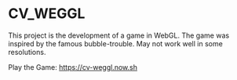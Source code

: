 # CV_WEGGL
This project is the development of a game in WebGL. The game was inspired by the famous bubble-trouble. 
May not work well in some resolutions. 

Play the Game: https://cv-weggl.now.sh

